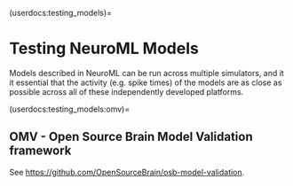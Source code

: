 (userdocs:testing_models)=
# Testing NeuroML Models

Models described in NeuroML can be run across multiple simulators, and it it essential that the activity (e.g. spike times) of the models are as close as possible across all of these independently developed platforms.

(userdocs:testing_models:omv)=
## OMV - Open Source Brain Model Validation framework

See https://github.com/OpenSourceBrain/osb-model-validation.
